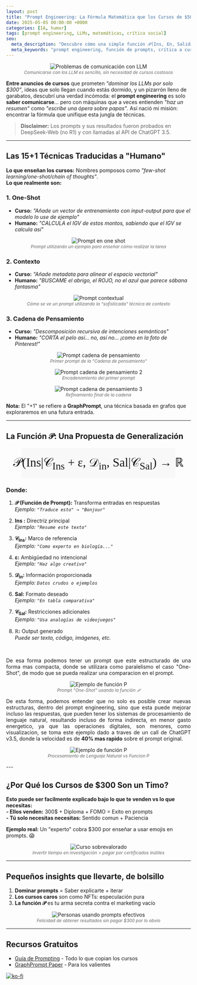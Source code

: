 ```yaml
---
layout: post
title: "Prompt Engineering: La Fórmula Matemática que los Cursos de $500 No Quieren que Conozcas"
date: 2025-05-05 00:00:00 +0000
categories: [IA, humor]
tags: [prompt engineering, LLMs, matemáticas, crítica social]
seo:
  meta_description: "Descubre cómo una simple función 𝒫(Ins, En, Salida) desmonta los caros cursos de prompt engineering."
  meta_keywords: "prompt engineering, función de prompts, crítica a cursos de IA, humor tecnológico"
---
```


<p align="center">
  <img src="{{ '/assets/images/posts/prompt-fun.png' | relative_url }}" 
       alt="Problemas de comunicación con LLM" 
       style="max-width: 80%; height: auto;">
  <br>
  <span style="font-size: 0.85em; color: #666; font-style: italic;">
    Comunicarse con los LLM es sencillo, sin necesidad de cursos costosos
  </span>
</p>

**Entre anuncios de cursos** que prometen *"dominar los LLMs por solo $300"*, ideas que solo llegan cuando estás dormido, y un pizarrón lleno de garabatos, descubrí una verdad incómoda: el **prompt engineering** es solo **saber comunicarse**... pero con máquinas que a veces entienden *"haz un resumen"* como *"escribe una ópera sobre papas"*. Así nació mi misión: encontrar la fórmula que unifique esta jungla de técnicas.

> **Disclaimer:** Los prompts y sus resultados fueron probados en DeepSeek-Web (no R1) y con llamadas al API de ChatGPT 3.5.

---

## Las 15+1 Técnicas Traducidas a "Humano"

**Lo que enseñan los cursos:** Nombres pomposos como *"few-shot learning/one-shot/chain of thoughts"*.  
**Lo que realmente son:**

### 1. One-Shot
- **Curso:** *"Añade un vector de entrenamiento con input-output para que el modelo lo use de ejemplo"*  
- **Humano:** *"CALCULA el IGV de estos montos, sabiendo que el IGV se calcula así"*

<p align="center">
  <img src="{{ '/assets/images/posts/prompt-one-shot.png' | relative_url }}" 
       alt="Prompt en one shot" 
       style="max-width: 80%; height: auto;">
  <br>
  <span style="font-size: 0.85em; color: #666; font-style: italic;">
    Prompt utilizando un ejemplo para enseñar cómo realizar la tarea
  </span>
</p>

### 2. Contexto
- **Curso:** *"Añade metadata para alinear el espacio vectorial"*  
- **Humano:** *"BUSCAME el abrigo, el ROJO, no el azul que parece sábana fantasma"*

<p align="center">
  <img src="{{ '/assets/images/posts/prompt-context.png' | relative_url }}" 
       alt="Prompt contextual" 
       style="max-width: 80%; height: auto;">
  <br>
  <span style="font-size: 0.85em; color: #666; font-style: italic;">
    Cómo se ve un prompt utilizando la "sofisticada" técnica de contexto
  </span>
</p>

### 3. Cadena de Pensamiento
- **Curso:** *"Descomposición recursiva de intenciones semánticas"*  
- **Humano:** *"CORTA el pelo así... no, así no... ¡como en la foto de Pinterest!"*

<p align="center">
  <img src="{{ '/assets/images/posts/prompt-chot-1.png' | relative_url }}" 
       alt="Prompt cadena de pensamiento" 
       style="max-width: 80%; height: auto;">
  <br>
  <span style="font-size: 0.85em; color: #666; font-style: italic;">
    Primer prompt de la "Cadena de pensamiento"
  </span>
</p>

<p align="center">
  <img src="{{ '/assets/images/posts/prompt-chot-2.png' | relative_url }}" 
       alt="Prompt cadena de pensamiento 2" 
       style="max-width: 80%; height: auto;">
  <br>
  <span style="font-size: 0.85em; color: #666; font-style: italic;">
    Encadenamiento del primer prompt
  </span>
</p>

<p align="center">
  <img src="{{ '/assets/images/posts/prompt-chot-3.png' | relative_url }}" 
       alt="Prompt cadena de pensamiento 3" 
       style="max-width: 80%; height: auto;">
  <br>
  <span style="font-size: 0.85em; color: #666; font-style: italic;">
    Refinamiento final de la cadena
  </span>
</p>

**Nota:** El "+1" se refiere a **GraphPrompt**, una técnica basada en grafos que exploraremos en una futura entrada.

---

## La Función 𝒫: Una Propuesta de Generalización

<div style="
    background: #f8f8f8;
    padding: 1.5em;
    border-radius: 5px;
    text-align: center;
    margin: 20px auto;
    max-width: fit-content;
">
    <span style="
        font-size: calc(1rem + 1vw);
        font-family: 'Cambria Math', 'STIX Two Math', serif;
        display: inline-block;
        transform: scale(1.3);
        padding: 0 10px;
    ">
        𝒫(Ins|𝒞<sub>Ins</sub> + ε, 𝒟<sub>in</sub>, Sal|𝒞<sub>Sal</sub>) → ℝ
    </span>
</div>

### Donde:
1. **𝒫 (Función de Prompt):** Transforma entradas en respuestas  
   *Ejemplo: `"Traduce esto" → "Bonjour"`*

2. **Ins :** Directriz principal  
   *Ejemplo: `"Resume este texto"`*

3. **𝒞<sub>Ins</sub>:** Marco de referencia  
   *Ejemplo: `"Como experto en biología..."`*

4. **ε:** Ambigüedad no intencional  
   *Ejemplo: `"Haz algo creativo"`*

5. **𝒟<sub>in</sub>:** Información proporcionada  
   *Ejemplo: `Datos crudos o ejemplos`*

6. **Sal:** Formato deseado  
   *Ejemplo: `"En tabla comparativa"`*

7. **𝒞<sub>Sal</sub>:** Restricciones adicionales  
   *Ejemplo: `"Usa analogías de videojuegos"`*

8. **ℝ:** Output generado  
   *Puede ser texto, código, imágenes, etc.*

<br>

<p style="text-align: justify; text-justify:inner-word;">
    De esa forma podemos tener un prompt que este estructurado de una forma mas compacta, donde se utilizara como paralelismo el caso "One-Shot", de modo que se pueda realizar una comparacion en el prompt.
</p>

<p align="center">
  <img src="{{ '/assets/images/posts/prompt-funcion-one.png' | relative_url }}" 
       alt="Ejemplo de función P" 
       style="max-width: 80%; height: auto;">
  <br>
  <span style="font-size: 0.85em; color: #666; font-style: italic;">
    Prompt "One-Shot" usando la función 𝒫
  </span>
</p>

<p style="text-align: justify; text-justify:inner-word;">
    De esta forma, podemos entender que no solo es posible crear nuevas estructuras, dentro del prompt engineering, sino que esta puede mejorar incluso las respuestas, que pueden tener los sistemas de procesamiento de lenguaje natural, resultando incluso de forma indirecta, en menor gasto energetico, ya que las operaciones digitales, son menores, como visualizacion, se toma este ejemplo dado a traves de un call de ChatGPT v3.5, donde la velocidad es de <strong>40% mas rapido</strong> sobre el prompt original.
</p>

<p align="center">
  <img src="{{ '/assets/images/posts/comparativa-natural-funcion.png' | relative_url }}" 
       alt="Ejemplo de función P" 
       style="max-width: 80%; height: auto;">
  <br>
  <span style="font-size: 0.85em; color: #666; font-style: italic;">
    Procesamiento de Lenguaje Natural vs Funcion P
  </span>
</p>
---

## ¿Por Qué los Cursos de $300 Son un Timo?

<strong>Esto puede ser facilmente explicado bajo lo que te venden vs lo que necesitas:</strong><br>
<strong>- Ellos venden:</strong> 300$ + Diploma + FOMO = Exito en prompts<br>
<strong>- Tú solo necesitas necesitas:</strong> Sentido comun + Paciencia<br>

**Ejemplo real:** Un "experto" cobra $300 por enseñar a usar emojis en prompts. 😱

<p align="center">
  <img src="{{ '/assets/images/posts/fraud-diploma.png' | relative_url }}" 
       alt="Curso sobrevalorado" 
       style="max-width: 80%; height: auto;">
  <br>
  <span style="font-size: 0.85em; color: #666; font-style: italic;">
    Invertir tiempo en investigación > pagar por certificados inútiles
  </span>
</p>

---

## Pequeños insights que llevarte, de bolsillo

1. **Dominar prompts** = Saber explicarte + iterar  
2. **Los cursos caros** son como NFTs: especulación pura  
3. **La función 𝒫** es tu arma secreta contra el marketing vacío  

<p align="center">
  <img src="{{ '/assets/images/posts/personas-riendo.png' | relative_url }}" 
       alt="Personas usando prompts efectivos" 
       style="max-width: 80%; height: auto;">
  <br>
  <span style="font-size: 0.85em; color: #666; font-style: italic;">
    Felicidad de obtener resultados sin pagar $300 por lo obvio
  </span>
</p>

---

## Recursos Gratuitos
- [Guía de Prompting](https://www.promptingguide.ai/es) - Todo lo que copian los cursos  
- [GraphPrompt Paper](https://arxiv.org/abs/XXXX.XXXXX) - Para los valientes  

[![ko-fi](https://ko-fi.com/img/githubbutton_sm.svg)](https://ko-fi.com/C1C41DTDL)